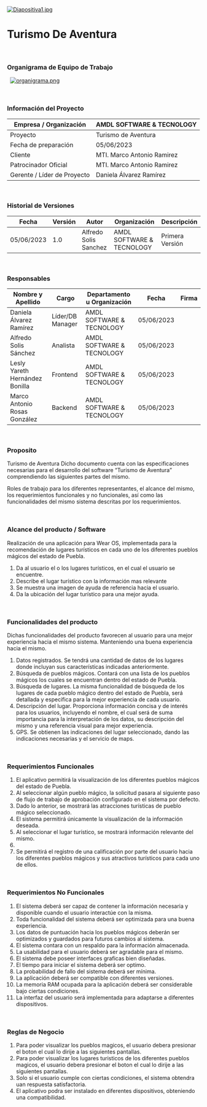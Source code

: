  [![Diapositiva1.jpg](https://i.postimg.cc/nchZkGWj/Diapositiva1.jpg)](https://postimg.cc/Lhwr4L22)


# Turismo De Aventura

&nbsp;
### Organigrama de Equipo de Trabajo

&nbsp;
[![organigrama.png](https://i.postimg.cc/PryCJW3f/organigrama.png)](https://postimg.cc/mtcL6HWK)

&nbsp;
### Información del Proyecto
| Empresa / Organización   |  AMDL SOFTWARE & TECNOLOGY |
| ------------ | ------------ |
| Proyecto   |  Turismo de Aventura  |
| Fecha de preparación  | 05/06/2023  |
| Cliente  |  MTI. Marco Antonio Ramirez |
| Patrocinador Oficial  | MTI. Marco Antonio Ramirez  |
| Gerente / Líder de Proyecto  | Daniela Álvarez Ramírez  |

&nbsp;
### Historial de Versiones
| Fecha  | Versión  | Autor  | Organización  |Descripción   |
| ------------ | ------------ | ------------ | ------------ | ------------ |
| 05/06/2023  |1.0|  Alfredo Solis Sanchez | AMDL SOFTWARE & TECNOLOGY | Primera Versión  |   

&nbsp;
### Responsables
| Nombre y Apellido  | Cargo  | Departamento u Organización  | Fecha  |Firma   |
| ------------ | ------------ | ------------ | ------------ | ------------ |
| Daniela Álvarez Ramírez  |  Líder/DB Manager | AMDL SOFTWARE & TECNOLOGY | 05/06/2023  |   |
|  Alfredo Solis Sánchez | Analista  | AMDL SOFTWARE & TECNOLOGY  | 05/06/2023  |   |
|  Lesly Yareth Hernández Bonilla  | Frontend   | AMDL SOFTWARE & TECNOLOGY  |  05/06/2023 |   |
| Marco Antonio Rosas González  | Backend  |  AMDL SOFTWARE & TECNOLOGY | 05/06/2023  |   |

&nbsp;
### Proposito
<div class=text-justify>
Turismo de Aventura
Dicho documento cuenta con las especificaciones necesarias para el desarrollo del software “Turismo de Aventura” comprendiendo las siguientes partes del mismo.

Roles de trabajo para los diferentes representantes, el alcance del mismo, los requerimientos funcionales y no funcionales, así como las funcionalidades del mismo sistema descritas por los requerimientos.

&nbsp;
### Alcance del producto / Software
<div class=text-justify>
Realización de una aplicación para Wear OS, implementada para la recomendación de lugares turísticos en cada uno de los diferentes pueblos mágicos del estado de Puebla.

1. Da al usuario el o los lugares turísticos, en el cual el usuario se encuentre. 
2. Describe el lugar turístico con la información mas relevante
3. Se muestra una imagen de ayuda de referencia hacia el usuario. 
4. Da la ubicación del lugar turístico para una mejor ayuda. 

&nbsp;
### Funcionalidades del producto
<div class=text-justify>
Dichas funcionalidades del producto favorecen al usuario para una mejor experiencia hacia el mismo sistema. Manteniendo una buena experiencia hacia el mismo.
 
1. Datos registrados. Se tendrá una cantidad de datos de los lugares donde incluyan sus características indicadas anteriormente. 
2. Búsqueda de pueblos mágicos. Contará con una lista de los pueblos mágicos los cuales se encuentran dentro del estado de Puebla. 
3. Búsqueda de lugares. La misma funcionalidad de búsqueda de los lugares de cada pueblo mágico dentro del estado de Puebla, será detallada y especifica para la mejor experiencia de cada usuario. 
4. Descripción del lugar. Proporciona información concisa y de interés para los usuarios, incluyendo el nombre, el cual será de suma importancia para la interpretación de los datos, su descripción del mismo y una referencia visual para mejor experiencia. 
5. GPS. Se obtienen las indicaciones del lugar seleccionado, dando las indicaciones necesarias y el servicio de maps.

&nbsp;
### Requerimientos Funcionales
1. El aplicativo permitirá la visualización de los diferentes pueblos mágicos del estado de Puebla. 
2. Al seleccionar algún pueblo mágico, la solicitud pasara al siguiente paso de flujo de trabajo de aprobación configurado en el sistema por defecto. 
3. Dado lo anterior, se mostrará las atracciones turísticas de pueblo mágico seleccionado. 
4. El sistema permitirá únicamente la visualización de la información deseada. 
5. Al seleccionar el lugar turístico, se mostrará información relevante del mismo.
6. 
7. Se permitirá el registro de una calificación por parte del usuario hacia los diferentes pueblos mágicos y sus atractivos turísticos para cada uno de ellos. 

&nbsp;
### Requerimientos No Funcionales

1. El sistema deberá ser capaz de contener la información necesaria y disponible cuando el usuario interactúe con la misma. 
2. Toda funcionalidad del sistema deberá ser optimizada para una buena experiencia. 
3. Los datos de puntuación hacia los pueblos mágicos deberán ser optimizados y guardados para futuros cambios al sistema. 
4. El sistema contara con un respaldo para la información almacenada. 
5. La usabilidad para el usuario deberá ser agradable para el mismo.
6. El sistema debe poseer interfaces graficas bien diseñadas. 
7. El tiempo para iniciar el sistema deberá ser optimo. 
8. La probabilidad de fallo del sistema deberá ser mínima. 
9. La aplicación deberá ser compatible con diferentes versiones.
10. La memoria RAM ocupada para la aplicación deberá ser considerable bajo ciertas condiciones.
11. La interfaz del usuario será implementada para adaptarse a diferentes dispositivos.

&nbsp;
### Reglas de Negocio

1. Para  poder visualizar los pueblos magicos, el usuario debera presionar el boton el cual lo dirije a las siguientes pantallas.
2. Para  poder visualizar los lugares turisticos de los diferentes pueblos magicos, el usuario debera presionar el boton el cual lo dirije a las siguientes pantallas.
3. Solo si el usuario cumple con ciertas condiciones, el sistema obtendra uan respuesta satisfactoria.
4. El aplicativo podra ser instalado en diferentes dispositivos, obteniendo una compatibilidad. 


